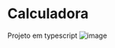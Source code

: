 # Calculadora
Projeto em typescript
![image](https://user-images.githubusercontent.com/106889676/174899812-214f58f6-967e-4245-b044-0f68bd17c8fd.png)
